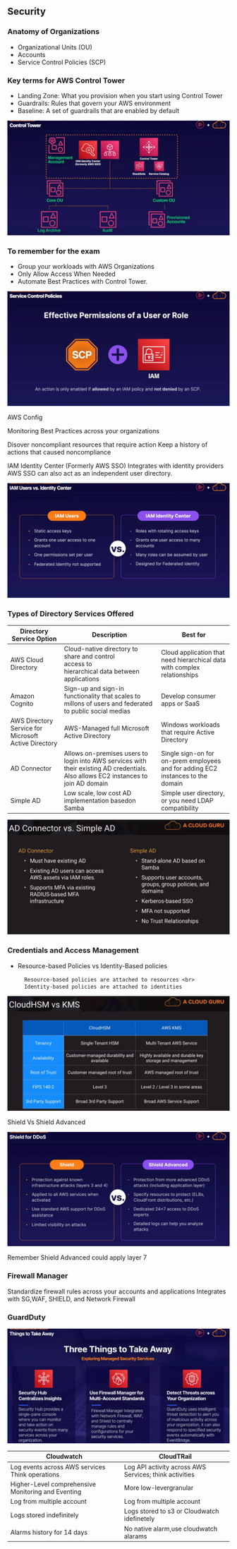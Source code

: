 ## Security

### Anatomy of Organizations

- Organizational Units (OU)
- Accounts
- Service Control Policies (SCP)

### Key terms for AWS Control Tower

- Landing Zone: What you provision when you start using Control Tower
- Guardrails: Rules that govern your AWS environment
- Baseline: A set of guardrails that are enabled by default


![img_4.png](img_4.png)

### To remember for the exam

- Group your workloads with AWS Organizations
- Only Allow Access When Needed
- Automate Best Practices with Control Tower.



![img_5.png](img_5.png)


AWS Config

Monitoring Best Practices across your organizations

Disover noncompliant resources that require action
Keep a history of actions that caused noncompliance


IAM Identity Center (Formerly AWS SSO)
Integrates with identity providers 
AWS SSO can also act as an independent user directory.


![img_6.png](img_6.png)



### Types of Directory Services Offered

|Directory Service Option | Description                                                                                             | Best for                                                                 | 
|-------------------------|---------------------------------------------------------------------------------------------------------|--------------------------------------------------------------------------|
| AWS Cloud Directory | Cloud-native directory to share and control <br/>access to <br/>hierarchical data between applications  | Cloud application that need hierarchical data with complex relationships |
| Amazon Cognito | Sign-up and sign-in functionality that scales to millons of users and federated to public social medias | Develop consumer apps or SaaS                                            |
| AWS Directory Service for Microsoft Active Directory | AWS-Managed full Microsoft Active Directory | Windows workloads that require Active Directory                          | Enterprise that want hosted Microsoft AD or you need LDAP for linux apps |
 | AD Connector | Allows on-premises users to login into AWS services with their existing AD credentials. Also allows EC2 instances to join AD domain| Single sign-on for on-prem employees and for adding EC2 instances to the domain|
| Simple AD | Low scale, low cost AD implementation basedon Samba | Simple user directory, or you need LDAP compatibility |

![img_7.png](img_7.png)


### Credentials and Access Management

- Resource-based Policies vs Identity-Based policies

        Resource-based policies are attached to resources <br>
        Identity-based policies are attached to identities


![img_8.png](img_8.png)

Shield Vs Shield Advanced

![img_9.png](img_9.png)

Remember Shield Advanced could apply layer 7

### Firewall Manager
Standardize firewall rules across your accounts and applications
Integrates with SG,WAF, SHIELD, and Network Firewall

### GuardDuty

![img_10.png](img_10.png)

| Cloudwatch                                          | CloudTRail                                             | 
|-----------------------------------------------------|--------------------------------------------------------|
| Log events across AWS services<br/>Think operations | Log API activity across AWS Services; think activities |
| Higher-Level comprehensive Monitoring and Eventing  | More low-levergranular                                 |
| Log from multiple account                           | Log from multiple account                              |
| Logs stored indefinitely                            | Logs stored to s3 or Cloudwatch idefinetely            |
| Alarms history for 14 days | No native alarm,use cloudwatch alarams                 |

